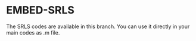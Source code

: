 # EMBED-SRLS
The SRLS codes are available in this branch. You can use it directly in your main codes as .m file.
